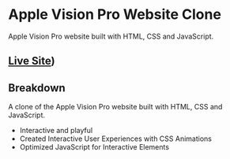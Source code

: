 # Apple Vision Pro Website Clone
Apple Vision Pro website built with HTML, CSS and JavaScript.

## [Live Site](https://www.apple.com/apple-vision-pro/))

## Breakdown
A clone of the Apple Vision Pro website built with HTML, CSS and JavaScript.

- Interactive and playful
- Created Interactive User Experiences with CSS Animations
- Optimized JavaScript for Interactive Elements
